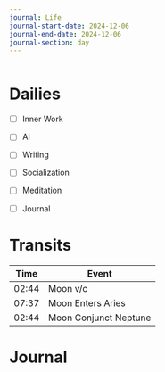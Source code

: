 ```yaml
---
journal: Life
journal-start-date: 2024-12-06
journal-end-date: 2024-12-06
journal-section: day
---
```


```calendar-nav
```

# Dailies

- [ ] Inner Work
- [ ] AI
- [ ] Writing
- [ ] Socialization
- [ ] Meditation
- [ ] Journal


# Transits

| Time | Event |
|------|-------|
| 02:44 | Moon v/c |
| 07:37 | Moon Enters Aries |
| 02:44 | Moon Conjunct Neptune |



# Journal



